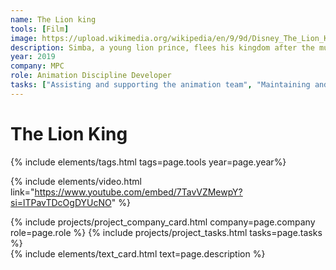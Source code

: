 ```yaml
---
name: The Lion king
tools: [Film]
image: https://upload.wikimedia.org/wikipedia/en/9/9d/Disney_The_Lion_King_2019.jpg
description: Simba, a young lion prince, flees his kingdom after the murder of his father, Mufasa. Years later, a chance encounter with Nala, a lioness, causes him to return and take back what is rightfully his.
year: 2019
company: MPC
role: Animation Discipline Developer
tasks: ["Assisting and supporting the animation team", "Maintaining and developing animation tools", "Developing tools for the virtual production pipeline", "Automating the caching of environment geometry for large and complex scenes", "Developed a tool for managing viewport presets in Maya"]
---
```


# The Lion King
{% include elements/tags.html tags=page.tools year=page.year%}

{% include elements/video.html link="https://www.youtube.com/embed/7TavVZMewpY?si=lTPavTDcOgDYUcNO" %}

<div class="row justify-content-left align-items-left">
    <div class="col-md-6">
        {% include projects/project_company_card.html company=page.company role=page.role %}
        {% include projects/project_tasks.html tasks=page.tasks %}
    </div>
    <div class="col-md-6">
        {% include elements/text_card.html text=page.description %}
    </div>
</div>
